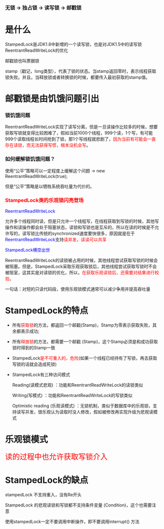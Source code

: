 ### 无锁 -> 独占锁 -> 读写锁 -> 邮戳锁

# 是什么

StampedLock是JDK1.8中新增的一个读写锁，也是对JDK1.5中的读写锁ReentrantReadWriteLock的优化

邮戳锁也叫票据锁

stamp（戳记，long类型），代表了锁的状态。当stamp返回零时，表示线程获取锁失败。并且，当释放锁或者转换锁的时候，都要传入最初获取的stamp值。

# 邮戳锁是由饥饿问题引出

### 锁饥饿问题

ReentrantReadWriteLock实现了读写分离，但是一旦读操作比较多的时候，想要获取写锁就变得比较困难了，假如当前1000个线程，999个读，1个写，有可能999个读取线程长时间抢到了锁，那1个写线程就悲剧了，<font color = 'red'>因为当前有可能会一直存在读锁，而无法获得写惯，根本没机会写</font>。

### 如何缓解锁饥饿问题？

使用“公平”策略可以一定程度上缓解这个问题 -> new ReentrantReadWriteLock(true);

但是“公平”策略是以牺牲系统吞吐量为代价的。

### <font color = 'red'>StampedLock类的乐观锁闪亮登场</font>

<font color = 'blue'>ReentrantReadWriteLock</font>

允许多个线程同时读，但是只允许一个线程写，在线程获取到写锁的时候，其他写操作和读操作都会处于阻塞状态，读锁和写锁也是互斥的，所以在读的时候是不允许写的，读写锁比传统的synchronized速度要快很多，原因就是在于<font color = 'blue'>ReentrantReadWriteLock</font>支持<font color = 'red'>读并发，读读可以共享</font>

<font color = 'blue'>StampedLock横空出世</font>

ReentrantReadWriteLock的读锁被占用的时候，其他线程尝试获取写锁的时候会被阻塞。但是，StampedLock采取乐观获取锁后，其他线程尝试获取写锁时不会被阻室，这其实是对读锁的优化，所以，<font color = 'red'>在获取乐观读锁后，还需要对结果进行校验。</font>

一句话：对短的只读代码段，使用乐观锁模式通常可以减少争用并提高吞吐量

# StampedLock的特点

- 所有<font color = 'red'>获取锁</font>的方法，都返回一个邮戳(Stamp)，Stamp为零表示获取失败，其余都表示成功;

- 所有<font color = 'red'>释放锁</font>的方法，都需要一个邮戳 (Stamp)，这个Stamp必须是和成功获取锁时得到的Stamp一致

- StampedLock<font color = 'red'>是不可重入的，危险</font>(如果一个线程已经持有了写锁，再去获取写锁的话就会造成死锁)

- StampedLock有三种访问模式

  Reading(读模式悲观) ：功能和ReentrantReadWriteLock的读锁类似

  Writing(写模式) ：功能和ReentrantReadWriteLock的写锁类似

  Optimistic reading (乐观读模式) ：无锁机制，类似于数据库中的乐观锁，支持读写并发，很乐观认为读取时没人修改，假如被修改再实现升级为悲观读模式

# 乐观锁模式

<font color = 'red' size = 5px>读的过程中也允许获取写锁介入</font>

# StampedLock的缺点

stampedLock 不支持重入，没有Re开头

StampedLock 的悲观读锁和写锁都不支持条件变量 (Condition)，这个也需要注意

使用stampedLock一定不要调用中断操作，即不要调用interrupt() 方法




